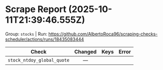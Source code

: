# Scrape Report (2025-10-11T21:39:46.555Z)

Group: `stocks`  |  Run: https://github.com/AlbertoRoca96/scraping-checks-scheduler/actions/runs/18435083444

| Check | Changed | Keys | Error |
|---|:---:|:--|:--|
| `stock_ntdoy_global_quote` | — |  |  |
